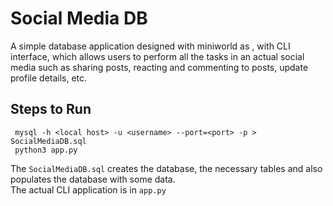 # Social Media DB

A simple database application designed with miniworld as , with CLI interface, which allows users to perform all the tasks in an actual social media such as sharing posts, reacting and commenting to posts, update profile details, etc.

## Steps to Run


```shell 
 mysql -h <local host> -u <username> --port=<port> -p > SocialMediaDB.sql
 python3 app.py
```

The `SocialMediaDB.sql` creates the database, the necessary tables and also populates the database with some data. <br>
The actual CLI application is in `app.py`

